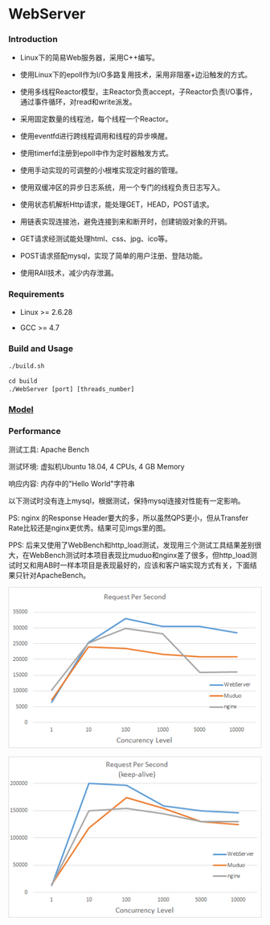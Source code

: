 # WebServer

### Introduction

* Linux下的简易Web服务器，采用C++编写。

* 使用Linux下的epoll作为I/O多路复用技术，采用非阻塞+边沿触发的方式。

* 使用多线程Reactor模型，主Reactor负责accept，子Reactor负责I/O事件，通过事件循环，对read和write派发。

* 采用固定数量的线程池，每个线程一个Reactor。

* 使用eventfd进行跨线程调用和线程的异步唤醒。

* 使用timerfd注册到epoll中作为定时器触发方式。

* 使用手动实现的可调整的小根堆实现定时器的管理。

* 使用双缓冲区的异步日志系统，用一个专门的线程负责日志写入。

* 使用状态机解析Http请求，能处理GET，HEAD，POST请求。

* 用链表实现连接池，避免连接到来和断开时，创建销毁对象的开销。

* GET请求经测试能处理html、css、jpg、ico等。

* POST请求搭配mysql，实现了简单的用户注册、登陆功能。

* 使用RAII技术，减少内存泄漏。

### Requirements

* Linux >= 2.6.28

* GCC >= 4.7

### Build and Usage

    ./build.sh

```
cd build
./WebServer [port] [threads_number]
```

### [Model](https://github.com/Raven65/WebServer/blob/master/MODEL.md)

### Performance

测试工具: Apache Bench

测试环境: 虚拟机Ubuntu 18.04, 4 CPUs, 4 GB Memory

响应内容: 内存中的"Hello World"字符串

以下测试时没有连上mysql，根据测试，保持mysql连接对性能有一定影响。

PS: nginx 的Response Header要大的多，所以虽然QPS更小，但从Transfer Rate比较还是nginx更优秀。结果可见imgs里的图。

PPS: 后来又使用了WebBench和http\_load测试，发现用三个测试工具结果差别很大，在WebBench测试时本项目表现比muduo和nginx差了很多，但http\_load测试时又和用AB时一样本项目是表现最好的，应该和客户端实现方式有关，下面结果只针对ApacheBench。

![avatar](https://github.com/Raven65/WebServer/blob/master/imgs/Performance%20close.png)

![avatar](https://github.com/Raven65/WebServer/blob/master/imgs/Performance%20keep-alive.png)
